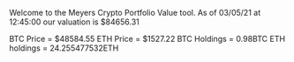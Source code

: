 Welcome to the Meyers Crypto Portfolio Value tool. 
As of 03/05/21 at 12:45:00 our valuation is $84656.31 

BTC Price = $48584.55
 ETH Price = $1527.22
BTC Holdings = 0.98BTC
 ETH holdings = 24.255477532ETH 
